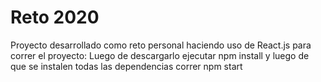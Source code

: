 # Reto 2020

Proyecto desarrollado como reto personal haciendo uso de React.js  para correr el proyecto: Luego de descargarlo ejecutar npm install y luego de que se instalen todas las dependencias correr npm start
